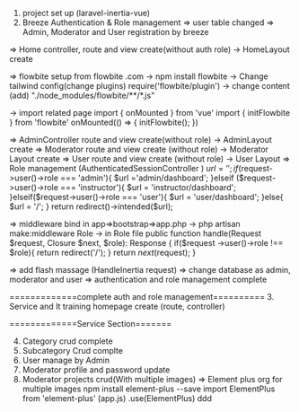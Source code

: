 1. project set up (laravel-inertia-vue)
2. Breeze Authentication & Role management
=> user table changed 
=> Admin, Moderator and User registration by breeze

=>  Home controller, route and view create(without auth role)
->  HomeLayout create 

=> flowbite setup 
from flowbite .com
-> npm install flowbite
-> Change tailwind config(change plugins)
 require('flowbite/plugin')
 -> change content (add)
"./node_modules/flowbite/**/*.js"

-> import related page 
import { onMounted } from 'vue'
import { initFlowbite } from 'flowbite'
onMounted(() => {
    initFlowbite();
})


=> AdminController route and view create(without role)
-> AdminLayout create
=> Moderator route and view create (without role)
-> Moderator Layout create
=> User route and view create (without role)
-> User Layout
=> Role management (AuthenticatedSessionController )
  $url = '';
        if($request->user()->role === 'admin'){
            $url ='admin/dashboard';
        }elseif ($request->user()->role === 'instructor'){
            $url = 'instructor/dashboard';
        }elseif($request->user()->role === 'user'){
            $url = 'user/dashboard'; 
        }else{
            $url = '/';
        }
        return redirect()->intended($url);

=> middleware bind in app=>bootstrap=>app.php
 -> php artisan make:middleware Role
-> in Role file
     public function handle(Request $request, Closure $next, $role): Response
    {
       if($request ->user()->role !== $role){
        return redirect('/');
       }
       return $next($request); 
    }

=> add flash massage (HandleInertia request)
=> change database as admin, moderator and user 
=> authentication and role management complete 

=============complete auth and role management==========
3. Service and It training homepage create (route, controller)

=============Service Section=======

4. Category crud complete
5. Subcategory Crud complte 
6. User manage by Admin
7. Moderator profile and password update
8. Moderator projects crud(With multiple images)
=> Element plus org for multiple images
npm install element-plus --save
import ElementPlus from 'element-plus' (app.js)
.use(ElementPlus) ddd


     